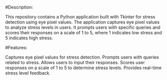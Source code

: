 #Description:

This repository contains a Python application built with Tkinter for stress detection using eye pixel values. The application captures eye pixel values to analyze stress levels in users. It prompts users with specific queries and scores their responses on a scale of 1 to 5, where 1 indicates low stress and 5 indicates high stress.

#Features:

Captures eye pixel values for stress detection.
Prompts users with queries related to stress.
Allows users to input their responses.
Scores user responses on a scale of 1 to 5 to determine stress levels.
Provides real-time stress level feedback.
